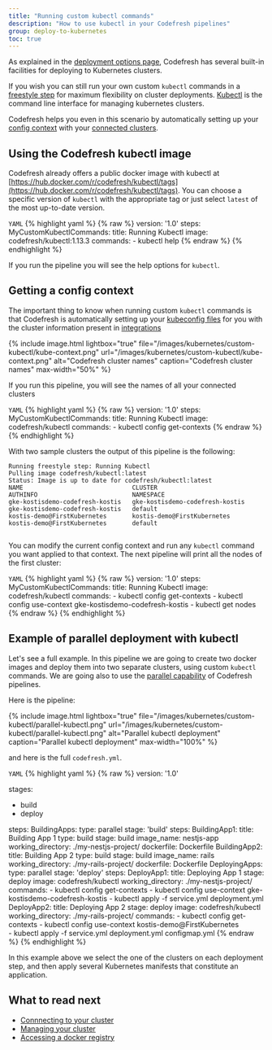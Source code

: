 ```yaml
---
title: "Running custom kubectl commands"
description: "How to use kubectl in your Codefresh pipelines"
group: deploy-to-kubernetes
toc: true
---
```


As explained in the [deployment options page]({{site.baseurl}}/docs/deploy-to-kubernetes/deployment-options-to-kubernetes/), Codefresh has several built-in facilities for deploying to Kubernetes clusters.

If you wish you can still run your own custom `kubectl` commands in a [freestyle step]({{site.baseurl}}/docs/codefresh-yaml/steps/freestyle/) for maximum flexibility on cluster deployments. [Kubectl](https://kubernetes.io/docs/reference/kubectl/overview/) is the command line interface for managing kubernetes clusters.

Codefresh helps you even in this scenario by automatically setting up your [config context](https://kubernetes.io/docs/tasks/access-application-cluster/configure-access-multiple-clusters/) with your [connected clusters]({{site.baseurl}}/docs/deploy-to-kubernetes/add-kubernetes-cluster/).

## Using the Codefresh kubectl image

Codefresh already offers a public docker image with kubectl at [https://hub.docker.com/r/codefresh/kubectl/tags](https://hub.docker.com/r/codefresh/kubectl/tags). You can choose a specific version of `kubectl` with the appropriate tag or just select `latest` of the most up-to-date version.

`YAML`
{% highlight yaml %}
{% raw %}
version: '1.0'
steps:
  MyCustomKubectlCommands:
    title: Running Kubectl
    image: codefresh/kubectl:1.13.3
    commands: 
      - kubectl help
{% endraw %}
{% endhighlight %}

If you run the pipeline you will see the help options for `kubectl`.

## Getting a config context

The important thing to know when running custom `kubectl` commands is that Codefresh is automatically setting up
your [kubeconfig files](https://kubernetes.io/docs/concepts/configuration/organize-cluster-access-kubeconfig/) for you with the cluster information present in [integrations]({{site.baseurl}}/docs/deploy-to-kubernetes/add-kubernetes-cluster/)

{% include image.html 
lightbox="true" 
file="/images/kubernetes/custom-kubectl/kube-context.png" 
url="/images/kubernetes/custom-kubectl/kube-context.png"
alt="Codefresh cluster names"
caption="Codefresh cluster names"
max-width="50%"
%}

If you run this pipeline, you will see the names of all your connected clusters

`YAML`
{% highlight yaml %}
{% raw %}
version: '1.0'
steps:
  MyCustomKubectlCommands:
    title: Running Kubectl
    image: codefresh/kubectl
    commands: 
      - kubectl config get-contexts
{% endraw %}
{% endhighlight %}

With two sample clusters the output of this pipeline is the following:

```
Running freestyle step: Running Kubectl
Pulling image codefresh/kubectl:latest
Status: Image is up to date for codefresh/kubectl:latest
NAME                              CLUSTER                           AUTHINFO                          NAMESPACE
gke-kostisdemo-codefresh-kostis   gke-kostisdemo-codefresh-kostis   gke-kostisdemo-codefresh-kostis   default
kostis-demo@FirstKubernetes       kostis-demo@FirstKubernetes       kostis-demo@FirstKubernetes       default
   
```          

You can modify the current config context and run any `kubectl` command you want applied to that context. The next pipeline will print all the nodes of the first cluster:

`YAML`
{% highlight yaml %}
{% raw %}
version: '1.0'
steps:
  MyCustomKubectlCommands:
    title: Running Kubectl
    image: codefresh/kubectl
    commands: 
      - kubectl config get-contexts
      - kubectl config use-context gke-kostisdemo-codefresh-kostis
      - kubectl get nodes
{% endraw %}
{% endhighlight %}

## Example of parallel deployment with kubectl

Let's see a full example. In this pipeline we are going to create two docker images and deploy them into two separate clusters, using custom `kubectl` commands. We are going also to use the [parallel capability]({{site.baseurl}}/docs/codefresh-yaml/advanced-workflows/) of Codefresh pipelines.

Here is the pipeline:

{% include image.html 
lightbox="true" 
file="/images/kubernetes/custom-kubectl/parallel-kubectl.png" 
url="/images/kubernetes/custom-kubectl/parallel-kubectl.png"
alt="Parallel kubectl deployment"
caption="Parallel kubectl deployment"
max-width="100%"
%}

and here is the full `codefresh.yml`.

`YAML`
{% highlight yaml %}
{% raw %}
version: '1.0'

stages:
- build
- deploy

steps:
  BuildingApps:
    type: parallel
    stage: 'build'
    steps:
      BuildingApp1:
        title: Building App 1
        type: build
        stage: build
        image_name: nestjs-app
        working_directory: ./my-nestjs-project/
        dockerfile: Dockerfile
      BuildingApp2:
        title: Building App 2
        type: build
        stage: build
        image_name: rails
        working_directory: ./my-rails-project/
        dockerfile: Dockerfile
  DeployingApps:
    type: parallel
    stage: 'deploy'
    steps:
      DeployApp1:
        title: Deploying App 1
        stage: deploy
        image: codefresh/kubectl
        working_directory: ./my-nestjs-project/
        commands: 
          - kubectl config get-contexts
          - kubectl config use-context gke-kostisdemo-codefresh-kostis
          - kubectl apply -f service.yml deployment.yml
      DeployApp2:
        title: Deploying App 2
        stage: deploy
        image: codefresh/kubectl
        working_directory: ./my-rails-project/
        commands: 
          - kubectl config get-contexts
          - kubectl config use-context kostis-demo@FirstKubernetes  
          - kubectl apply -f service.yml deployment.yml configmap.yml
{% endraw %}
{% endhighlight %}

In this example above we select the one of the clusters on each deployment step, and then apply several Kubernetes manifests that constitute an application.

## What to read next

* [Connnecting to your cluster]({{site.baseurl}}/docs/deploy-to-kubernetes/add-kubernetes-cluster/)
* [Managing your cluster]({{site.baseurl}}/docs/deploy-to-kubernetes/manage-kubernetes/)
* [Accessing a docker registry]({{site.baseurl}}/docs/deploy-to-kubernetes/access-docker-registry-from-kubernetes/)









 